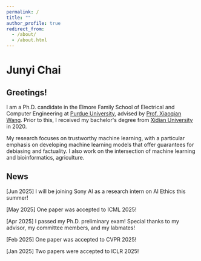```yaml
---
permalink: /
title: ""
author_profile: true
redirect_from: 
  - /about/
  - /about.html
---
```


Junyi Chai
======

Greetings! 
------
I am a Ph.D. candidate in the Elmore Family School of Electrical and Computer Engineering at [Purdue University](https://www.purdue.edu/), advised by [Prof. Xiaoqian Wang](https://engineering.purdue.edu/~joywang/). Prior to this, I received my bachelor's degree from [Xidian University](https://en.xidian.edu.cn/) in 2020.

My research focuses on trustworthy machine learning, with a particular emphasis on developing machine learning models that offer guarantees for debiasing and factuality.  I also work on the intersection of machine learning and bioinformatics, agriculture.


News
------
[Jun 2025] I will be joining Sony AI as a research intern on AI Ethics this summer!

[May 2025] One paper was accepted to ICML 2025! 

[Apr 2025] I passed my Ph.D. preliminary exam! Special thanks to my advisor, my committee members, and my labmates!

[Feb 2025] One paper was accepted to CVPR 2025!

[Jan 2025] Two papers were accepted to ICLR 2025!

